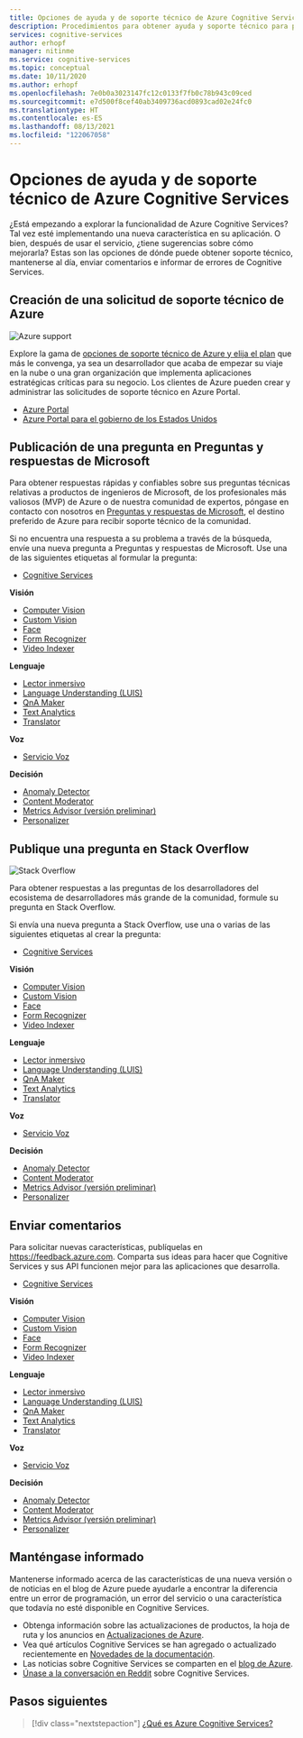 ```yaml
---
title: Opciones de ayuda y de soporte técnico de Azure Cognitive Services
description: Procedimientos para obtener ayuda y soporte técnico para preguntas y problemas relacionados con la creación de aplicaciones que se integran con Azure Cognitive Services
services: cognitive-services
author: erhopf
manager: nitinme
ms.service: cognitive-services
ms.topic: conceptual
ms.date: 10/11/2020
ms.author: erhopf
ms.openlocfilehash: 7e0b0a3023147fc12c0133f7fb0c78b943c09ced
ms.sourcegitcommit: e7d500f8cef40ab3409736acd0893cad02e24fc0
ms.translationtype: HT
ms.contentlocale: es-ES
ms.lasthandoff: 08/13/2021
ms.locfileid: "122067058"
---
```

# <a name="azure-cognitive-services-support-and-help-options"></a>Opciones de ayuda y de soporte técnico de Azure Cognitive Services

¿Está empezando a explorar la funcionalidad de Azure Cognitive Services? Tal vez esté implementando una nueva característica en su aplicación. O bien, después de usar el servicio, ¿tiene sugerencias sobre cómo mejorarla? Estas son las opciones de dónde puede obtener soporte técnico, mantenerse al día, enviar comentarios e informar de errores de Cognitive Services.

## <a name="create-an-azure-support-request"></a>Creación de una solicitud de soporte técnico de Azure

<div class='icon is-large'>
    <img alt='Azure support' src='https://docs.microsoft.com/media/logos/logo_azure.svg'>
</div>

Explore la gama de [opciones de soporte técnico de Azure y elija el plan](https://azure.microsoft.com/support/plans) que más le convenga, ya sea un desarrollador que acaba de empezar su viaje en la nube o una gran organización que implementa aplicaciones estratégicas críticas para su negocio. Los clientes de Azure pueden crear y administrar las solicitudes de soporte técnico en Azure Portal.

* [Azure Portal](https://ms.portal.azure.com/#blade/Microsoft_Azure_Support/HelpAndSupportBlade/overview)
* [Azure Portal para el gobierno de los Estados Unidos](https://portal.azure.us)


## <a name="post-a-question-on-microsoft-qa"></a>Publicación de una pregunta en Preguntas y respuestas de Microsoft

Para obtener respuestas rápidas y confiables sobre sus preguntas técnicas relativas a productos de ingenieros de Microsoft, de los profesionales más valiosos (MVP) de Azure o de nuestra comunidad de expertos, póngase en contacto con nosotros en [Preguntas y respuestas de Microsoft](/answers/products/azure?product=all), el destino preferido de Azure para recibir soporte técnico de la comunidad.

Si no encuentra una respuesta a su problema a través de la búsqueda, envíe una nueva pregunta a Preguntas y respuestas de Microsoft. Use una de las siguientes etiquetas al formular la pregunta:

* [Cognitive Services](/answers/topics/azure-cognitive-services.html)

**Visión**

* [Computer Vision](/answers/topics/azure-computer-vision.html)
* [Custom Vision](/answers/topics/azure-custom-vision.html)
* [Face](/answers/topics/azure-face.html)
* [Form Recognizer](/answers/topics/azure-form-recognizer.html)
* [Video Indexer](/answers/topics/azure-media-services.html)

**Lenguaje**

* [Lector inmersivo](/answers/topics/azure-immersive-reader.html)
* [Language Understanding (LUIS)](/answers/topics/azure-language-understanding.html)
* [QnA Maker](/answers/topics/azure-qna-maker.html)
* [Text Analytics](/answers/topics/azure-text-analytics.html)
* [Translator](/answers/topics/azure-translator.html)

**Voz**

* [Servicio Voz](/answers/topics/azure-speech.html)


**Decisión**

* [Anomaly Detector](/answers/topics/azure-anomaly-detector.html) 
* [Content Moderator](/answers/topics/azure-content-moderator.html)
* [Metrics Advisor (versión preliminar)]()
* [Personalizer](/answers/topics/azure-personalizer.html)

## <a name="post-a-question-to-stack-overflow"></a>Publique una pregunta en Stack Overflow

<div class='icon is-large'>
    <img alt='Stack Overflow' src='https://docs.microsoft.com/media/logos/logo_stackoverflow.svg'>
</div>

Para obtener respuestas a las preguntas de los desarrolladores del ecosistema de desarrolladores más grande de la comunidad, formule su pregunta en Stack Overflow.

Si envía una nueva pregunta a Stack Overflow, use una o varias de las siguientes etiquetas al crear la pregunta:

* [Cognitive Services](https://stackoverflow.com/questions/tagged/azure-cognitive-services)

**Visión**

* [Computer Vision](https://stackoverflow.com/search?q=azure+computer+vision)
* [Custom Vision](https://stackoverflow.com/search?q=azure+custom+vision)
* [Face](https://stackoverflow.com/search?q=azure+face)
* [Form Recognizer](https://stackoverflow.com/search?q=azure+form+recognizer)
* [Video Indexer](https://stackoverflow.com/search?q=azure+video+indexer)

**Lenguaje**

* [Lector inmersivo](https://stackoverflow.com/search?q=azure+immersive+reader)
* [Language Understanding (LUIS)](https://stackoverflow.com/search?q=azure+luis+language+understanding)
* [QnA Maker](https://stackoverflow.com/search?q=azure+qna+maker)
* [Text Analytics](https://stackoverflow.com/search?q=azure+text+analytics)
* [Translator](https://stackoverflow.com/search?q=azure+translator+text)

**Voz**

* [Servicio Voz](https://stackoverflow.com/search?q=azure+speech)

**Decisión**

* [Anomaly Detector](https://stackoverflow.com/search?q=azure+anomaly+detector) 
* [Content Moderator](https://stackoverflow.com/search?q=azure+content+moderator)
* [Metrics Advisor (versión preliminar)](https://stackoverflow.com/search?q=azure+metrics+advisor)
* [Personalizer](https://stackoverflow.com/search?q=azure+personalizer)

## <a name="submit-feedback"></a>Enviar comentarios

Para solicitar nuevas características, publíquelas en https://feedback.azure.com. Comparta sus ideas para hacer que Cognitive Services y sus API funcionen mejor para las aplicaciones que desarrolla. 

* [Cognitive Services](https://feedback.azure.com/forums/932041-azure-cognitive-services?category_id=395737)

**Visión**

* [Computer Vision](https://feedback.azure.com/forums/932041-azure-cognitive-services?category_id=395743)
* [Custom Vision](https://feedback.azure.com/forums/932041-azure-cognitive-services?category_id=395743)
* [Face](https://feedback.azure.com/forums/932041-azure-cognitive-services?category_id=395743)
* [Form Recognizer](https://feedback.azure.com/forums/932041-azure-cognitive-services?category_id=395743)
* [Video Indexer](https://feedback.azure.com/forums/932041-azure-cognitive-services?category_id=395743)

**Lenguaje**

* [Lector inmersivo](https://feedback.azure.com/forums/932041-azure-cognitive-services?category_id=395749)
* [Language Understanding (LUIS)](https://feedback.azure.com/forums/932041-azure-cognitive-services?category_id=395749)
* [QnA Maker](https://feedback.azure.com/forums/932041-azure-cognitive-services?category_id=395749)
* [Text Analytics](https://feedback.azure.com/forums/932041-azure-cognitive-services?category_id=395749)
* [Translator](https://feedback.azure.com/forums/932041-azure-cognitive-services?category_id=395749)

**Voz**

* [Servicio Voz](https://feedback.azure.com/forums/932041-azure-cognitive-services?category_id=395740)

**Decisión**

* [Anomaly Detector](https://feedback.azure.com/forums/932041-azure-cognitive-services?category_id=395746) 
* [Content Moderator](https://feedback.azure.com/forums/932041-azure-cognitive-services?category_id=395746)
* [Metrics Advisor (versión preliminar)](https://feedback.azure.com/forums/932041-azure-cognitive-services?category_id=395746)
* [Personalizer](https://feedback.azure.com/forums/932041-azure-cognitive-services?category_id=395746)

## <a name="stay-informed"></a>Manténgase informado

Mantenerse informado acerca de las características de una nueva versión o de noticias en el blog de Azure puede ayudarle a encontrar la diferencia entre un error de programación, un error del servicio o una característica que todavía no esté disponible en Cognitive Services.

* Obtenga información sobre las actualizaciones de productos, la hoja de ruta y los anuncios en [Actualizaciones de Azure](https://azure.microsoft.com/updates/?category=ai-machine-learning&query=Azure%20Cognitive%20Services).
* Vea qué artículos Cognitive Services se han agregado o actualizado recientemente en [Novedades de la documentación](whats-new-docs.md).
* Las noticias sobre Cognitive Services se comparten en el [blog de Azure](https://azure.microsoft.com/blog/topics/cognitive-services/).
* [Únase a la conversación en Reddit](https://www.reddit.com/r/AZURE/search/?q=Cognitive%20Services&restrict_sr=1) sobre Cognitive Services.

## <a name="next-steps"></a>Pasos siguientes

> [!div class="nextstepaction"]
> [¿Qué es Azure Cognitive Services?](./what-are-cognitive-services.md)